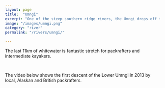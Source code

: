 ```yaml
---
layout: page
title:  "Umngi"
excerpt: "One of the steep southern ridge rivers, the Umngi drops off the plateau in a stunning canyon before heading into Bangladesh"
image: "/images/umngi.png"
category: "river"
permalink: "/rivers/umngi/"

---
```



The last 11km of whitewater is fantastic stretch for packrafters and intermediate kayakers.

​

The video below shows the first descent of the Lower Umngi in 2013 by local, Alaskan and British packrafters.